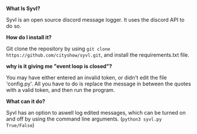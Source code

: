 **What Is Syvl?**

Syvl is an open source discord message logger. It uses the discord API to do so.



**How do I install it?**

Git clone the repository by using `git clone https://github.com/cityshow/syvl.git`, and install the requirements.txt file.



**why is it giving me "event loop is closed"?**

You may have either entered an invalid token, or didn't edit the file 'config.py'. All you have to do is replace the message in between the quotes with a valid token, and then run the program.



**What can it do?**

Syvl has an option to aswell log edited messages, which can be turned on and off by using the command line arguments. (`python3 syvl.py True/False`)
